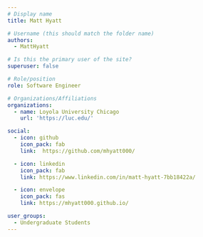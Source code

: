 ```yaml
---
# Display name
title: Matt Hyatt

# Username (this should match the folder name)
authors:
  - MattHyatt

# Is this the primary user of the site?
superuser: false

# Role/position
role: Software Engineer

# Organizations/Affiliations
organizations:
  - name: Loyola University Chicago
    url: 'https://luc.edu/'

social:
  - icon: github
    icon_pack: fab
    link:  https://github.com/mhyatt000/

  - icon: linkedin
    icon_pack: fab
    link: https://www.linkedin.com/in/matt-hyatt-7bb18422a/

  - icon: envelope
    icon_pack: fas
    link: https://mhyatt000.github.io/

user_groups:
  - Undergraduate Students
---
```

